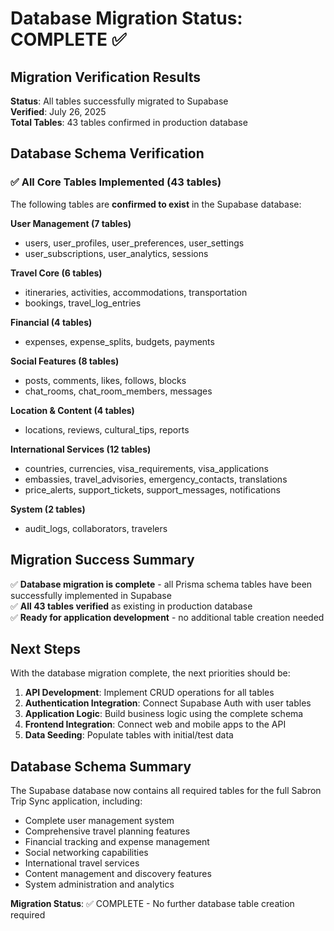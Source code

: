 # Database Migration Status: COMPLETE ✅

## Migration Verification Results
**Status**: All tables successfully migrated to Supabase  
**Verified**: July 26, 2025  
**Total Tables**: 43 tables confirmed in production database

## Database Schema Verification

### ✅ All Core Tables Implemented (43 tables)
The following tables are **confirmed to exist** in the Supabase database:

**User Management (7 tables)**
- users, user_profiles, user_preferences, user_settings
- user_subscriptions, user_analytics, sessions

**Travel Core (6 tables)**  
- itineraries, activities, accommodations, transportation
- bookings, travel_log_entries

**Financial (4 tables)**
- expenses, expense_splits, budgets, payments

**Social Features (8 tables)**
- posts, comments, likes, follows, blocks
- chat_rooms, chat_room_members, messages

**Location & Content (4 tables)**
- locations, reviews, cultural_tips, reports

**International Services (12 tables)**
- countries, currencies, visa_requirements, visa_applications
- embassies, travel_advisories, emergency_contacts, translations
- price_alerts, support_tickets, support_messages, notifications

**System (2 tables)**
- audit_logs, collaborators, travelers

## Migration Success Summary

✅ **Database migration is complete** - all Prisma schema tables have been successfully implemented in Supabase  
✅ **All 43 tables verified** as existing in production database  
✅ **Ready for application development** - no additional table creation needed

## Next Steps

With the database migration complete, the next priorities should be:

1. **API Development**: Implement CRUD operations for all tables
2. **Authentication Integration**: Connect Supabase Auth with user tables  
3. **Application Logic**: Build business logic using the complete schema
4. **Frontend Integration**: Connect web and mobile apps to the API
5. **Data Seeding**: Populate tables with initial/test data

## Database Schema Summary

The Supabase database now contains all required tables for the full Sabron Trip Sync application, including:
- Complete user management system
- Comprehensive travel planning features  
- Financial tracking and expense management
- Social networking capabilities
- International travel services
- Content management and discovery features
- System administration and analytics

**Migration Status**: ✅ COMPLETE - No further database table creation required
